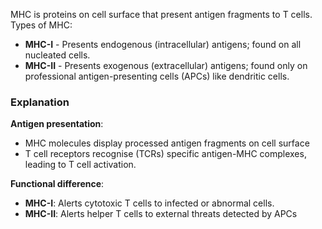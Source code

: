 MHC is proteins on cell surface that present antigen fragments to T cells.
Types of MHC:
- **MHC-I** - Presents endogenous (intracellular) antigens; found on all nucleated cells.
- **MHC-II** - Presents exogenous (extracellular) antigens; found only on professional antigen-presenting cells (APCs) like dendritic cells.

### Explanation
**Antigen presentation**:
- MHC molecules display processed antigen fragments on cell surface
- T cell receptors recognise (TCRs) specific antigen-MHC complexes, leading to T cell activation.

**Functional difference**:
- **MHC-I**: Alerts cytotoxic T cells to infected or abnormal cells.
- **MHC-II**: Alerts helper T cells to external threats detected by APCs